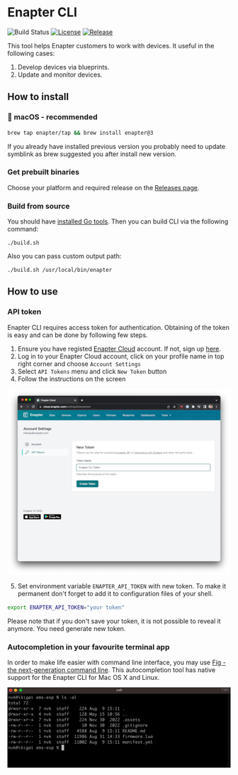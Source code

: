 # Enapter CLI
![Build Status](https://github.com/enapter/enapter-cli/workflows/CI/badge.svg)
[![License](https://img.shields.io/github/license/enapter/enapter-cli)](/LICENSE)
[![Release](https://img.shields.io/github/release/enapter/enapter-cli.svg)](https://github.com/enapter/enapter-cli/releases/latest)


This tool helps Enapter customers to work with devices. It useful in the following cases:
1. Develop devices via blueprints.
2. Update and monitor devices.

## How to install

###  macOS - recommended

```bash
brew tap enapter/tap && brew install enapter@3
```

If you already have installed previous version you probably need to update symblink as brew suggested you after install new version.

### Get prebuilt binaries

Choose your platform and required release on the [Releases page](https://github.com/Enapter/enapter-cli/releases).

### Build from source

You should have [installed Go tools](https://golang.org/doc/install). Then you can build CLI via the following command:
```
./build.sh
```

Also you can pass custom output path:
```
./build.sh /usr/local/bin/enapter
```

## How to use

### API token

Enapter CLI requires access token for authentication. Obtaining of the token is easy and can be done by following few steps.

1. Ensure you have registed [Enapter Cloud](https://cloud.enapter.com) account. If not, sign up [here](https://sso.enapter.com/users/new).
2. Log in to your Enapter Cloud account, click on your profile name in top right corner and choose `Account Settings`
3. Select `API Tokens` menu and click `New Token` button
4. Follow the instructions on the screen
<img src="./.assets/token.png">

5. Set environment variable `ENAPTER_API_TOKEN` with new token. To make it permanent don't forget to add it to configuration files of your shell.

  ```bash
  export ENAPTER_API_TOKEN="your token"
  ```

Please note that if you don't save your token, it is not possible to reveal it anymore. You need generate new token.

### Autocompletion in your favourite terminal app

In order to make life easier with command line interface, you may use [Fig - the next-generation command line](https://fig.io/). This autocompletion tool has native support for the Enapter CLI for Mac OS X and Linux.

<img src="./.assets/enapter-cli-fig-integration.gif">
